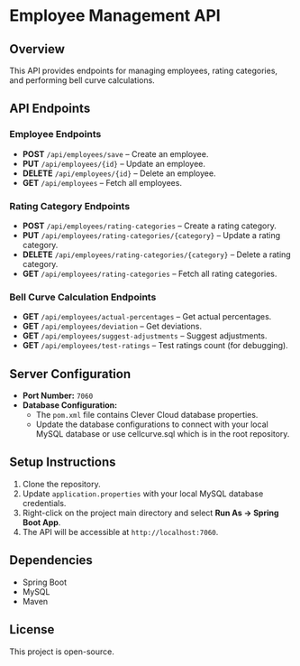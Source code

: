 # Employee Management API

## Overview
This API provides endpoints for managing employees, rating categories, and performing bell curve calculations.

## API Endpoints

### Employee Endpoints
- **POST** `/api/employees/save` – Create an employee.
- **PUT** `/api/employees/{id}` – Update an employee.
- **DELETE** `/api/employees/{id}` – Delete an employee.
- **GET** `/api/employees` – Fetch all employees.

### Rating Category Endpoints
- **POST** `/api/employees/rating-categories` – Create a rating category.
- **PUT** `/api/employees/rating-categories/{category}` – Update a rating category.
- **DELETE** `/api/employees/rating-categories/{category}` – Delete a rating category.
- **GET** `/api/employees/rating-categories` – Fetch all rating categories.

### Bell Curve Calculation Endpoints
- **GET** `/api/employees/actual-percentages` – Get actual percentages.
- **GET** `/api/employees/deviation` – Get deviations.
- **GET** `/api/employees/suggest-adjustments` – Suggest adjustments.
- **GET** `/api/employees/test-ratings` – Test ratings count (for debugging).


## Server Configuration
- **Port Number:** `7060`
- **Database Configuration:**
  - The `pom.xml` file contains Clever Cloud database properties.
  - Update the database configurations to connect with your local MySQL database or use cellcurve.sql which is in the root repository.
  

## Setup Instructions
1. Clone the repository.
2. Update `application.properties` with your local MySQL database credentials.
3. Right-click on the project main directory and select **Run As → Spring Boot App**.
4. The API will be accessible at `http://localhost:7060`.

## Dependencies
- Spring Boot
- MySQL
- Maven

## License
This project is open-source.

